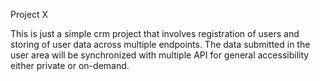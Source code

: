 Project X

This is just a simple crm project that involves registration of users and storing of user data across multiple endpoints.
The data submitted in the user area will be synchronized with multiple API for general accessibility either private or on-demand.
